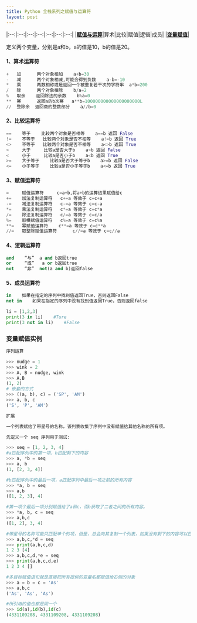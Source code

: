 ```yaml
---
title: Python 全栈系列之赋值与运算符
layout: post
---
```


<div id='toggle'></div>

|:--:|:--:|:--:|:--:|:--:|:--:|:--:|
|**[赋值与运算](#z1)**|算术|比较|赋值|逻辑|成员|
|**[变量赋值](#z2)**|


定义两个变量，分别是a和b，a的值是10，b的值是20。

<h4 id='z1'>1、算术运算符</h4>

```python
+   加      两个对象相加    a+b=30
-   减      两个对象相减,可能会得到负数    a-b=-10
*   乘      两数相称或是返回一个被重复若干次的字符串  a*b=200
/   除      两个对象相除    b/a=2
%   取余    返回除法的余数    b%a=0
**  幂      返回a的b次幂   a**b=100000000000000000000L
//  整除余  返回商的整数部分    a//b=0
```

#### 2、比较运算符

```python
==    等于    比较两个对象是否相等    a==b 返回 False
!=    不等于   比较两个对象是否不相等    a!=b 返回 True
<>    不等于   比较两个对象是否不相等    a<>b 返回 True
>     大于     比较a是否大于b    a>b 返回 False
<     小于     比较a是否小于b    a<b 返回 True
>=    大于等于    比较a是否大于等于b    a>=b 返回 False
<=    小于等于    比较a是否小于等于b    a<=b 返回 True
````

#### 3、赋值运算符

```python
=     赋值运算符     c=a+b,将a+b的运算结果赋值给c
+=    加法复制运算符   c+=a 等效于 c=c+a
-=    减法复制运算符   c-=a 等效于 c=c-a
*=    乘法复制运算符   c*=a 等效于 c=c*a
/=    除法复制运算符   c/=a 等效于 c=c/a
%=    取模赋值运算符   c%=a 等效于 c=c%a
**=   幂赋值运算符    c**=a 等效于 c=c**a
//=   取整除赋值运算符      c//=a 等效于 c=c//a
```

#### 4、逻辑运算符

```python
and    “与”  a and b返回true
or     “或”   a or b返回true
not    “非”  not(a and b)返回false
```

#### 5、成员运算符

```python
in    如果在指定的序列中找到值返回True，否则返回False
not in    如果在指定的序列中没有找到值返回True，否则返回false

li = [1,2,3]
print(3 in li)    #Ture
print(3 not in li)    #False
```

<h3 id='z2'>变量赋值实例</h3>

```python
序列运算

>>> nudge = 1
>>> wink = 2
>>> A, B = nudge, wink
>>> A,B
(1, 2)
# 嵌套的方式
>>> ((a, b), c) = ('SP', 'AM')
>>> a, b, c
('S', 'P', 'AM')

扩展

一个列表赋给了带星号的名称，该列表收集了序列中没有赋值给其他名称的所有项。

先定义一个 seq 序列用于测试:

>>> seq = [1, 2, 3, 4]
#a匹配序列中的第一项，b匹配剩下的内容
>>> a, *b = seq
>>> a, b
(1, [2, 3, 4])

#b匹配序列中的最后一项，a匹配序列中最后一项之前的所有内容
>>> *a, b = seq
>>> a,b
([1, 2, 3], 4)

#第一项个最后一项分别赋值给了a和c，而b获取了二者之间的所有内容。
>>> *a, b, c = seq
>>> a,b,c
([1, 2], 3, 4)

#带星号的名称可能只匹配单个的项，但是，总会向其复制一个列表，如果没有剩下的内容可以匹配那么会返回一个空列表：
>>> a,b,c,*d = seq
>>> print(a,b,c,d)
1 2 3 [4]
>>> a,b,c,d,*e = seq
>>> print(a,b,c,d,e)
1 2 3 4 []

#多目标赋值语句就是直接把所有提供的变量名都赋值给右侧的对象
>>> a = b = c = 'As'
>>> a,b,c
('As', 'As', 'As')

#所引用的值也都是同一个
>>> id(a),id(b),id(c)
(4331109208, 4331109208, 4331109208)
```